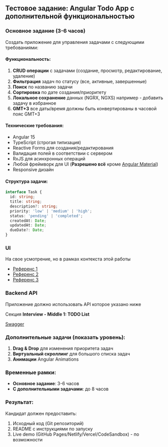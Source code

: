 
## Тестовое задание: Angular Todo App с дополнительной функциональностью

### Основное задание (3-6 часов)
Создать приложение для управления задачами с следующими требованиями:

#### Функциональность:
1. **CRUD операции** с задачами (создание, просмотр, редактирование, удаление)
2. **Фильтрация** задач по статусу (все, активные, завершенные)
3. **Поиск** по названию задачи
4. **Сортировка** по дате создания/приоритету
5. **Локальное сохранение** данных (NGRX, NGXS) например - добавить задачу в избранное
6. **GMT+3** все даты/время должны быть конвертированы в часовой пояс GMT+3

#### Технические требования:
- Angular 15
- TypeScript (строгая типизация)
- Reactive Forms для создания/редактирования
- Валидация полей в соответствии с сервером
- RxJS для асинхронных операций
- Любой фреймворк для UI (**Разрешено всё** кроме [Angular Material](https://material.angular.dev/))
- Responsive дизайн

#### Структура задачи:
```typescript
interface Task {
  id: string;
  title: string;
  description?: string;
  priority: 'low' | 'medium' | 'high';
  status: 'pending' | 'completed';
  createdAt: Date;
  updatedAt: Date;
  dueDate?: Date;
}
```

### UI

На свое усмотрение, но в рамках контекста этой работы

- [Референс 1](https://screenshots.codesandbox.io/76ulz/69.png)
- [Референс 2](https://raw.githubusercontent.com/x1-il/todo-app/main/public/To-Do%20List%20_%20All%20tasks.png)
- [Референс 3](https://i.ytimg.com/vi/9_rveAI3eS4/maxresdefault.jpg)

### Backend API

Приложение должно использовать API которое указано ниже

Секция **Interview - Middle 1: TODO List**

[Swagger](https://evo-academy.wckz.dev/apiDocs#/Interview%20-%20Middle%201%3A%20TODO%20List)

### Дополнительные задачи (показать уровень):
1. **Drag & Drop** для изменения приоритета задач
2. **Виртуальный скроллинг** для большого списка задач
3. **Анимации** Angular Animations

### Временные рамки:
- **Основное задание**: 3-6 часов
- **С дополнительными задачами**: до 8 часов

### Результат:
Кандидат должен предоставить:
1. Исходный код (Git репозиторий)
2. README с инструкциями по запуску
3. Live demo (GitHub Pages/Netlify/Vercel/CodeSandbox) - по возможности
